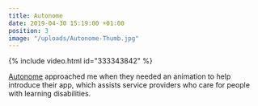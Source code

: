 ```yaml
---
title: Autonome
date: 2019-04-30 15:19:00 +01:00
position: 3
image: "/uploads/Autonome-Thumb.jpg"
---
```


{% include video.html id="333343842" %}

[Autonome](https://www.autono.me.uk/) approached me when they needed an animation to help introduce their app, which assists service providers who care for people with learning disabilities.